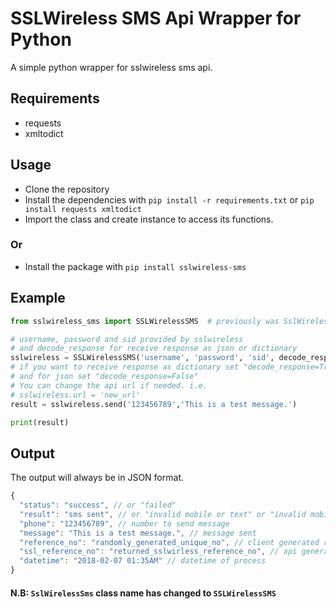 # SSLWireless SMS Api Wrapper for Python
A simple python wrapper for sslwireless sms api.

## Requirements
- requests
- xmltodict

## Usage
- Clone the repository
- Install the dependencies with `pip install -r requirements.txt` or `pip install requests xmltodict`
- Import the class and create instance to access its functions.
### Or
- Install the package with `pip install sslwireless-sms`

## Example
```python
from sslwireless_sms import SSLWirelessSMS  # previously was SslWirelessSms

# username, password and sid provided by sslwireless
# and decode_response for receive response as json or dictionary
sslwireless = SSLWirelessSMS('username', 'password', 'sid', decode_response=False)
# if you want to receive response as dictionary set "decode_response=True"
# and for json set "decode_response=False"
# You can change the api url if needed. i.e.
# sslwireless.url = 'new_url'
result = sslwireless.send('123456789','This is a test message.')

print(result)
```

## Output
The output will always be in JSON format.
```javascript
{
  "status": "success", // or "failed"
  "result": "sms sent", // or "invalid mobile or text" or "invalid mobile" or "invalid credentials"
  "phone": "123456789", // number to send message
  "message": "This is a test message.", // message sent
  "reference_no": "randomly_generated_unique_no", // client generated reference no
  "ssl_reference_no": "returned_sslwirless_reference_no", // api generated reference no
  "datetime": "2018-02-07 01:35AM" // datetime of process
}
```

#### N.B: `SslWirelessSms` class name has changed to `SSLWirelessSMS`
